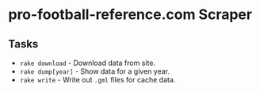 # pro-football-reference.com Scraper

## Tasks

* `rake download` - Download data from site.
* `rake dump[year]` - Show data for a given year.
* `rake write` - Write out `.gml` files for cache data.
